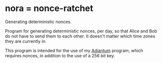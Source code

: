 # nora = nonce-ratchet
Generating deterministic nonces.

Program for generating deterministic nonces, per day,
so that Alice and Bob do not have to send them to each
other. It doesn't matter which time zones they are
currently in.

This program is intended for the use of my [Adiantum](https://github.com/stefanclaas/Adiantum) program,
which requires nonces, in addition to the use of a 256 bit key.

